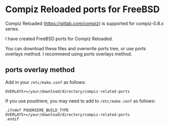 # Compiz Reloaded ports for FreeBSD

Compiz Reloaded (https://gitlab.com/compiz) is supported for compiz-0.8.x series.

I have created FreeBSD ports for Compiz Reloaded.

You can download these files and overwrite ports tree, or use ports overlays method. I recommend using ports overlays method.

## ports overlay method

Add in your `/etc/make.conf` as follows:

`OVERLAYS+=/your/download/directory/compiz-related-ports`

If you use poudriere, you may need to add to `/etc/make.conf` as follows:

    .ifndef POUDRIERE_BUILD_TYPE
    OVERLAYS+=/your/download/directory/compiz-related-ports
    .endif
